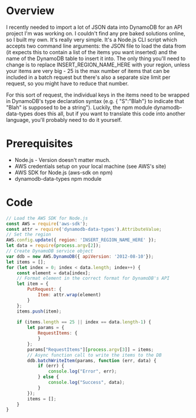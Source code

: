 # Overview
I recently needed to import a lot of JSON data into DynamoDB for an API project I'm was working on. I couldn't find any pre baked solutions online, so I built my own. It's really very simple. It's a Node.js CLI script which accepts two command line arguments: the JSON file to load the data from (it expects this to contain a list of the items you want inserted) and the name of the DynamoDB table to insert it into. The only thing you'll need to change is to replace INSERT_REGION_NAME_HERE with your region, unless your items are very big - 25 is the max number of items that can be included in a batch request but there's also a separate size limit per request, so you might have to reduce that number.

For this sort of request, the individual keys in the items need to be wrapped in DynamoDB's type declaration syntax (e.g. { "S":"Blah"} to indicate that "Blah" is supposed to be a string"). Luckily, the npm module dynamodb-data-types does this all, but if you want to translate this code into another language, you'll probably need to do it yourself. 

# Prerequisites
* Node.js - Version doesn't matter much.
* AWS credentials setup on your local machine (see AWS's site)
* AWS SDK for Node.js (aws-sdk on npm)
* dynamodb-data-types npm module

# Code
```js
// Load the AWS SDK for Node.js
const AWS = require('aws-sdk');
const attr = require('dynamodb-data-types').AttributeValue;
// Set the region
AWS.config.update({ region: 'INSERT_REGION_NAME_HERE' });
let data = require(process.argv[2]);
// Create DynamoDB service object
var ddb = new AWS.DynamoDB({ apiVersion: '2012-08-10'});
let items = [];
for (let index = 0; index < data.length; index++) {
    const element = data[index];
    // Format element in the correct format for DynamoDB's API 
    let item = {
        PutRequest: {
            Item: attr.wrap(element)
        }
    };
    items.push(item);
    
    if (items.length == 25 || index == data.length-1) {
        let params = {
            RequestItems: {
            }
        };
        params["RequestItems"][process.argv[3]] = items;
        // Async function call to write the items to the DB 
        ddb.batchWriteItem(params, function (err, data) {
            if (err) {
                console.log("Error", err);
            } else {
                console.log("Success", data);
            }
        });
        items = [];
    }
}
```
